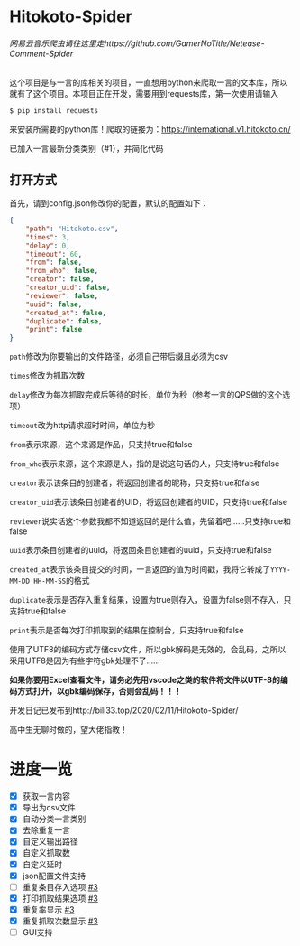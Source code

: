 # Hitokoto-Spider
###### 网易云音乐爬虫请往这里走https://github.com/GamerNoTitle/Netease-Comment-Spider

这个项目是与一言的库相关的项目，一直想用python来爬取一言的文本库，所以就有了这个项目。本项目正在开发，需要用到requests库，第一次使用请输入

```bash
$ pip install requests
```
来安装所需要的python库！爬取的链接为：https://international.v1.hitokoto.cn/

已加入一言最新分类类别（#1），并简化代码

## 打开方式

首先，请到config.json修改你的配置，默认的配置如下：

```json
{
    "path": "Hitokoto.csv",
    "times": 3,
    "delay": 0,
    "timeout": 60,
    "from": false,
    "from_who": false,
    "creator": false,
    "creator_uid": false,
    "reviewer": false,
    "uuid": false,
    "created_at": false,
    "duplicate": false,
    "print": false
}
```

``path``修改为你要输出的文件路径，必须自己带后缀且必须为csv

``times``修改为抓取次数

``delay``修改为每次抓取完成后等待的时长，单位为秒（参考一言的QPS做的这个选项）

``timeout``改为http请求超时时间，单位为秒

``from``表示来源，这个来源是作品，只支持true和false

``from_who``表示来源，这个来源是人，指的是说这句话的人，只支持true和false

``creator``表示该条目的创建者，将返回创建者的昵称，只支持true和false

``creator_uid``表示该条目创建者的UID，将返回创建者的UID，只支持true和false

``reviewer``说实话这个参数我都不知道返回的是什么值，先留着吧……只支持true和false

``uuid``表示条目创建者的uuid，将返回条目创建者的uuid，只支持true和false

``created_at``表示该条目提交的时间，一言返回的值为时间戳，我将它转成了``YYYY-MM-DD HH-MM-SS``的格式

``duplicate``表示是否存入重复结果，设置为true则存入，设置为false则不存入，只支持true和false

``print``表示是否每次打印抓取到的结果在控制台，只支持true和false

使用了UTF8的编码方式存储csv文件，所以gbk解码是无效的，会乱码，之所以采用UTF8是因为有些字符gbk处理不了……

**如果你要用Excel查看文件，请务必先用vscode之类的软件将文件以UTF-8的编码方式打开，以gbk编码保存，否则会乱码！！！**

开发日记已发布到http://bili33.top/2020/02/11/Hitokoto-Spider/

高中生无聊时做的，望大佬指教！

# 进度一览
- [x] 获取一言内容
- [x] 导出为csv文件
- [x] 自动分类一言类别
- [x] 去除重复一言
- [x] 自定义输出路径
- [x] 自定义抓取数
- [x] 自定义延时
- [x] json配置文件支持
- [ ] 重复条目存入选项  [#3](https://github.com/GamerNoTitle/Hitokoto-Spider/issues/3)
- [x] 打印抓取结果选项  [#3](https://github.com/GamerNoTitle/Hitokoto-Spider/issues/3)
- [x] 重复率显示        [#3](https://github.com/GamerNoTitle/Hitokoto-Spider/issues/3)
- [x] 重复抓取次数显示  [#3](https://github.com/GamerNoTitle/Hitokoto-Spider/issues/3)
- [ ] GUI支持
